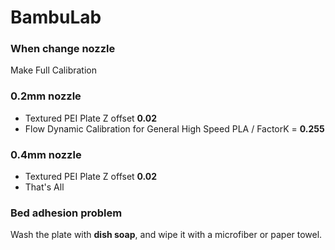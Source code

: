 # BambuLab

### When change nozzle
Make Full Calibration

### 0.2mm nozzle
- Textured PEI Plate Z offset **0.02**
- Flow Dynamic Calibration for General High Speed PLA / FactorK = **0.255**

### 0.4mm nozzle
- Textured PEI Plate Z offset **0.02**
- That's All

### Bed adhesion problem

Wash the plate with **dish soap**, and wipe it with a microfiber or paper towel.
